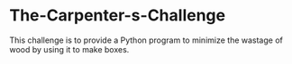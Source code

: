 # The-Carpenter-s-Challenge
This challenge is to provide a Python program to minimize the wastage of wood by using it to make boxes.
